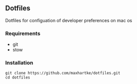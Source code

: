 ## Dotfiles

Dotfiles for configuation of developer preferences on mac os

### Requirements
- git
- stow

### Installation

```
git clone https://github.com/maxhartke/dotfiles.git
cd dotfiles
```
